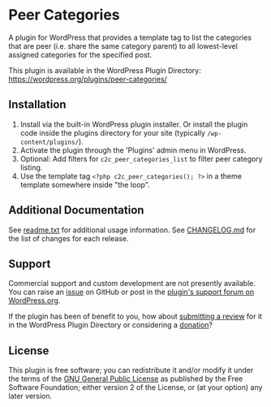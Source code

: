 # Peer Categories

A plugin for WordPress that provides a template tag to list the categories that are peer (i.e. share the same category parent) to all lowest-level assigned categories for the specified post.

This plugin is available in the WordPress Plugin Directory: https://wordpress.org/plugins/peer-categories/


## Installation

1. Install via the built-in WordPress plugin installer. Or install the plugin code inside the plugins directory for your site (typically `/wp-content/plugins/`).
2. Activate the plugin through the 'Plugins' admin menu in WordPress.
3. Optional: Add filters for `c2c_peer_categories_list` to filter peer category listing.
4. Use the template tag `<?php c2c_peer_categories(); ?>` in a theme template somewhere inside "the loop".


## Additional Documentation

See [readme.txt](https://github.com/coffee2code/peer-categories/blob/master/readme.txt) for additional usage information. See [CHANGELOG.md](CHANGELOG.md) for the list of changes for each release.


## Support

Commercial support and custom development are not presently available. You can raise an [issue](https://github.com/coffee2code/peer-categories/issues) on GitHub or post in the [plugin's support forum on WordPress.org](https://wordpress.org/support/plugin/peer-categories/).

If the plugin has been of benefit to you, how about [submitting a review](https://wordpress.org/support/plugin/peer-categories/reviews/) for it in the WordPress Plugin Directory or considering a [donation](https://www.paypal.com/cgi-bin/webscr?cmd=_s-xclick&hosted_button_id=6ARCFJ9TX3522)?


## License

This plugin is free software; you can redistribute it and/or modify it under the terms of the [GNU General Public License](https://www.gnu.org/licenses/gpl-2.0.html) as published by the Free Software Foundation; either version 2 of the License, or (at your option) any later version.